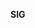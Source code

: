 **SIG <Template> Charter**

This charter adheres to the Roles and Organization Management specified in <sig-governance>.
 Team information may be found in the <readme.md>

**Overview of SIG**

Two concise lines explaining what this SIG does with bullet points of the major responsibilities

- Responsibility 1

**Goals**

- Major goals that SIG seeks to generally achieve

**Scope**
Design and mainatin generic editor framework including related system components
Design and maintain undo/redo functionality
Design and maintain keybind and controller assignments, but not the underlying runtime or handler
Design and maintain timeline sequence editor that interfaces and allows record/playback of data changes for entities and components. (trackview)
Implement and mainatin localization framework for editor
Design and maintain 2D runtime and edit time UI solution (Lyshine)
Design and maintain primitive 3D geometry creation and editing tool (whitebox)
Design and maintain generic node based editor and workflow system (graph canvas/ Script canvas)
Design and publish design and workflow templates, examples, and guidelines.
Design and maintain Animation editing tool (EmotionFX)
Design and maintain a LUA based script editor with collection of objects exposed to LUA for debugging.
maintain LUA language intergration
Maintain Prefab workflows
Maintain AZTools Framework
Maintain Qt for Python bindings 

Design and maintain asset editor - Editing generic assets (lists of X / Y) vegetation, physics/etc - generic presentation layer for anything presented - sidecar serialization extra data
Design and mainatin a generic system to find, preview, and select referenceable assets usable to the editor. (Asset browser)

Design and implement Asset Processor reporting console tool
Design and implement installation and update tool
Design and implement tool automation to support python based editor control

- Generalized overall scope of work

**In scope**

- Items that are the core responsibilities of SIG

**Cross-cutting Processes**

- Items that span or require other SIGs or groups and how it relates to this SIG’s responsibilities

**Out of Scope**

- Items that are optional or are not the responsibility of this SIG.

**SIG Links and lists:**

- Joining this SIG
- Slack/Discord
- Mailing list
- Issues/PRs
- Meeting agenda & Notes

**Roles and Organization Management**

SIG Docs adheres to the standards for roles and organization management as specified by <sig-governance>. This SIG opts in to updates and modifications to <sig-governance>

**Individual Contributors**

Additional information not found in the sig-governance related to contributors.

**Maintainers**

Additional information not found in the sig-governance related to contributors

**Additional responsibilities of Chairs**

Additional information not found in the sig-governance related to SIG Chairs

**Subproject Creation**

Additional information not found in the sig-governance related to subproject creation

**Deviations from sig-governance**

Explicit Deviations from the sig-governance